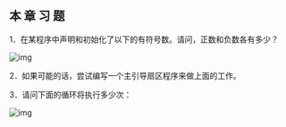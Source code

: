    

## 本 章 习 题

1．在某程序中声明和初始化了以下的有符号数。请问，正数和负数各有多少？

![img](../0-Assets/Epubook/x86汇编语言从实模式到保护模式_李忠_等_Z_Library/images/00196.jpeg)

2．如果可能的话，尝试编写一个主引导扇区程序来做上面的工作。

3．请问下面的循环将执行多少次：

![img](../0-Assets/Epubook/x86汇编语言从实模式到保护模式_李忠_等_Z_Library/images/00197.jpeg)